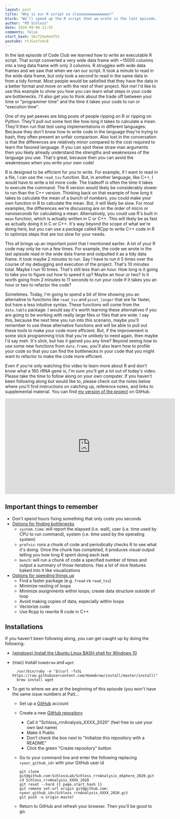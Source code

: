 ```yaml
---
layout: post
title: "Why is our R script so sloooooowwwwwwwww?"
blurb: "We'll speed up the R script that we wrote in the last episode. Should we?"
author: "PD Schloss"
date: 2020-09-08 11:55
comments: false
start_hash: 56cf29e9e4f53
youtube: ttJCwzfsAc8
---
```


In the last episode of Code Club we learned how to write an executable R script. That script converted a very wide data frame with ~15000 columns into a long data frame with only 3 columns. R struggles with wide data frames and we saw that when we ran our script. It took a minute to read in the wide data frame, but only took a second to read in the same data in from a tidy format. Most people would be satisfied that they have the data in a better format and move on with the rest of their project. Not me! I'd like to use this example to show you how you can learn what steps in your code are bottlenecks. I'll also get you to think about the trade off between your time or "programmer time" and the time it takes your code to run or "execution time".

One of my pet peeves are blog posts of people ripping on R or ripping on Python. They'll pull out some test like how long it takes to calculate a mean. They'll then run that test using implementations in different languages. Because they don't know how to write code in the language they're trying to bash, they often present an unfair comparison. Also lost in the conversation is that the differences are relatively minor compared to the cost required to learn the favored language. If you can spot these straw man arguments then you likely already understand the strengths and weaknesses of the language you use. That's great, because then you can avoid the weaknesses when you write your own code!

R is designed to be efficient for you to write. For example, if I want to read in a file, I can use the `read_tsv` function. But, in another language, like C++, I would have to write a lot more code. The tradeoff is often the time it takes to execute the command. The R version would likely be considerably slower to run than the C++ version. Thinking back on that example of how long it takes to calculate the mean of a bunch of numbers, you could make your own function in R to calculate the mean. But, it will likely be slow. For most examples, the differences we're discussing are on the order of micro or nanoseconds for calculating a mean. Alternatively, you could use R's built in `mean` function, which is actually written in C or C++. This will likely be as fast as actually doing it in C or C++. It's way beyond the scope of what we're doing here, but you can use a package called RCpp to write C++ code in R to optimize steps that are too slow for your needs.

This all brings up an important point that I mentioned earlier. A lot of your R code may only be run a few times. For example, the code we wrote in the last episode read in the wide data frame and outputted it as a tidy data frame. It took maybe 2 minutes to run. Say I have to run it 5 times over the course of my debugging and execution of the project. That's 10 minutes total. Maybe I run 10 times. That's still less than an hour. How long is it going to take you to figure out how to speed it up? Maybe an hour or two? Is it worth going from 2 minutes to 11 seconds to run your code if it takes you an hour or two to refactor the code?

Sometimes. Today, I'm going to spend a bit of time showing you an alternative to functions like `read_tsv` and `pivot_longer` that are far faster, but have a less intuitive syntax. These functions will come from the `data.table` package. I would say it's worth learning these alternatives if you are going to be working with really large files or files that are wide. I say this, because the next time you run into this scenario, maybe you'll remember to use these alternative functions and will be able to pull out these tools to make your code more efficient. But, if the improvement is some slick programming trick that you're unlikely to need again, then maybe I'd say meh. It's slick, but has it gained you any time? Beyond seeing how to use some new functions from `data.frame`, you'll also learn how to profile your code so that you can find the bottlenecks in your code that you might want to refactor to make the code more efficient.

Even if you're only watching this video to learn more about R and don't know what a 16S rRNA gene is, I'm sure you'll get a lot out of today's video. Please take the time to follow along on your own computer. If you haven't been following along but would like to, please check out the notes below where you'll find instructions on catching up, reference notes, and links to supplemental material. You can find [my version of the project](https://github.com/SchlossLab/Schloss_rrnAnalysis_mSphere_2020) on GitHub.



<iframe style="margin: 0 auto;display:block;" width="560" height="315" src="https://www.youtube.com/embed/{{ page.youtube }}" frameborder="0" allow="accelerometer; autoplay; encrypted-media; gyroscope; picture-in-picture" allowfullscreen></iframe>



## Important things to remember

* Don't spend hours fixing something that only costs you seconds
* [Options for finding bottlenecks](https://adv-r.hadley.nz/perf-measure.html)
  - `system.time`: will report the elapsed (i.e. wall), user (i.e. time used by CPU to run command), system (i.e. time used by the operating system)
  - `profvis`: runs a chunk of code and periodically checks R to see what it's doing. Once the chunk has completed, it produces visual output telling you how long R spent doing each task
  - `bench`: will run a chunk of code a specified number of times and output a summary of those iterations. Has a lot of nice features baked into it like visualizations
* [Options for speeding things up](https://adv-r.hadley.nz/perf-improve.html)
  * Find a faster package (e.g. `fread` vs `read_tsv`)
  * Minimize nesting of loops
  * Minimize assignments within loops; create data structure outside of loop
  * Avoid making copies of data, especially within loops
  * Vectorize code
  * Use Rcpp to rewrite R code in C++




## Installations

If you haven't been following along, you can get caught up by doing the following:

* [(windows) Install the Ubuntu Linux BASH shell for Windows 10](https://itsfoss.com/install-bash-on-windows/)
* (mac) Install `homebrew` and `wget`
  ```
	/usr/bin/ruby -e "$(curl -fsSL https://raw.githubusercontent.com/Homebrew/install/master/install)"
	brew install wget
	```

* To get to where we are at the beginning of this episode (you won't have the same issue numbers at Pat)...
  - Set up a [GitHub](https://www.github.com) account
  - Create a new [GitHub repository](https://github.com/new)
    - Call it "Schloss_rrnAnalysis_XXXX_2020" (feel free to use your own last name)
    - Make it Public
    - Don't check the box next to "Initialize this repository with a README"
    - Click the green "Create repository" button
  - Go to your command line and enter the following replacing `<your_github_id>` with your GitHub user id

		git clone git@github.com:SchlossLab/Schloss_rrnAnalysis_mSphere_2020.git
		cd Schloss_rrnAnalysis_XXXX_2020
		git reset --hard {{ page.start_hash }}
		git remote set-url origin git@github.com:<your_github_id>/Schloss_rrnAnalysis_XXXX_2020.git
		git push -u origin master  

  - Return to GitHub and refresh your browser. Then you'll be good to go.
